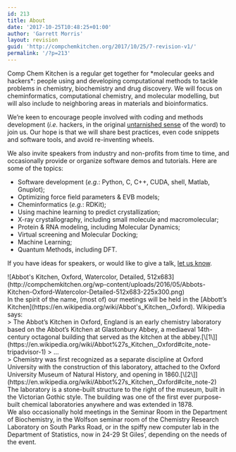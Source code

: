 ```yaml
---
id: 213
title: About
date: '2017-10-25T10:48:25+01:00'
author: 'Garrett Morris'
layout: revision
guid: 'http://compchemkitchen.org/2017/10/25/7-revision-v1/'
permalink: '/?p=213'
---
```


<div>Comp Chem Kitchen is a regular get together for *molecular geeks and hackers*: people using and developing computational methods to tackle problems in chemistry, biochemistry and drug discovery. We will focus on cheminformatics, computational chemistry, and molecular modelling, but will also include to neighboring areas in materials and bioinformatics.

We’re keen to encourage people involved with coding and methods development (*i.e.* hackers, in the original [untarnished sense](http://radar.oreilly.com/2010/06/hackers-at-25.html) of the word) to join us. Our hope is that we will share best practices, even code snippets and software tools, and avoid re-inventing wheels.

We also invite speakers from industry and non-profits from time to time, and occasionally provide or organize software demos and tutorials. Here are some of the topics:

- Software development (*e.g.*: Python, C, C++, CUDA, shell, Matlab, Gnuplot);
- Optimizing force field parameters &amp; EVB models;
- Cheminformatics (*e.g.*: RDKit);
- Using machine learning to predict crystallization;
- X-ray crystallography, including small molecule and macromolecular;
- Protein &amp; RNA modeling, including Molecular Dynamics;
- Virtual screening and Molecular Docking;
- Machine Learning;
- Quantum Methods, including DFT.

If you have ideas for speakers, or would like to give a talk, [let us know](mailto:garrett.morris@stats.ox.ac.uk).

<div>![Abbot's Kitchen, Oxford, Watercolor, Detailed, 512x683](http://compchemkitchen.org/wp-content/uploads/2016/05/Abbots-Kitchen-Oxford-Watercolor-Detailed-512x683-225x300.png)</div><div></div><div></div><div>In the spirit of the name, (most of) our meetings will be held in the [Abbott’s Kitchen](https://en.wikipedia.org/wiki/Abbot's_Kitchen,_Oxford). Wikipedia says:</div></div><div></div><div><div>> The Abbot’s Kitchen in Oxford, England is an early chemistry laboratory based on the Abbot’s Kitchen at Glastonbury Abbey, a mediaeval 14th-century octagonal building that served as the kitchen at the abbey.[\[1\]](https://en.wikipedia.org/wiki/Abbot%27s_Kitchen,_Oxford#cite_note-tripadvisor-1)  
> …

</div><div>> Chemistry was first recognized as a separate discipline at Oxford University with the construction of this laboratory, attached to the Oxford University Museum of Natural History, and opening in 1860.[\[2\]](https://en.wikipedia.org/wiki/Abbot%27s_Kitchen,_Oxford#cite_note-2) The laboratory is a stone-built structure to the right of the museum, built in the Victorian Gothic style. The building was one of the first ever purpose-built chemical laboratories anywhere and was extended in 1878.

</div><div></div><div></div><div>We also occasionally hold meetings in the Seminar Room in the Department of Biochemistry, in the Wolfson seminar room of the Chemistry Research Laboratory on South Parks Road, or in the spiffy new computer lab in the Department of Statistics, now in 24-29 St Giles’, depending on the needs of the event.</div></div>